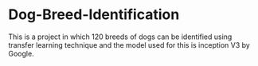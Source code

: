 # Dog-Breed-Identification
This is a project in which 120 breeds of dogs can be identified using transfer learning technique and the model used for this is inception V3 by Google.
